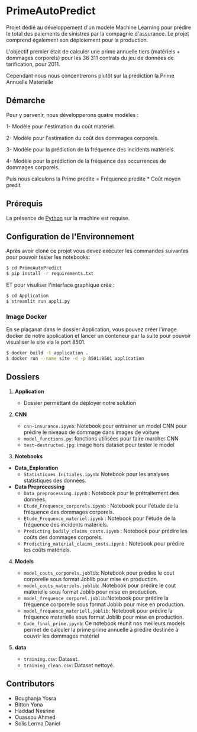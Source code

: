 # PrimeAutoPredict

Projet dédié au développement d'un modèle Machine Learning pour prédire le total des paiements de sinistres par la compagnie d'assurance. Le projet comprend également son déploiement pour la production.

L'objectif premier était de calculer une prime annuelle tiers (matériels + dommages corporels) pour les 36 311 contrats du jeu de données de tarification, pour 2011.

Cependant nous nous concentrerons plutôt sur la prédiction la Prime Annuelle Materielle

## Démarche
Pour y parvenir, nous développerons quatre modèles :

1- Modèle pour l'estimation du coût matériel.

2- Modèle pour l'estimation du coût des dommages corporels.

3- Modèle pour la prédiction de la fréquence des incidents matériels.

4- Modèle pour la prédiction de la fréquence des occurrences de dommages corporels.


Puis nous calculons la Prime predite  = Fréquence predite * Coût moyen​ predit ​


## Prérequis
La présence de [Python](https://www.python.org/) sur la machine est requise.

## Configuration de l'Environnement

Après avoir cloné ce projet  vous devez exécuter les commandes suivantes pour pouvoir tester les notebooks:

```bash
$ cd PrimeAutoPredict
$ pip install -r requirements.txt
```
ET pour visuliser l'interface graphique crée :
```bash
$ cd Application
$ streamlit run appli.py
```

### Image Docker

En se plaçanat dans le dossier Application, vous pouvez créer l'image docker de notre application et lancer un conteneur par la suite pour pouvoir visualiser le site via le port 8501.
```bash
$ docker build -t application .   
$ docker run --name site -d -p 8501:8501 application
```
## Dossiers

1. **Application**
   - Dossier permettant de déployer notre solution 
     
2. **CNN**
   - `cnn-insurance.ipynb`: Notebook pour entrainer un model CNN pour prédire le niveaux de dommage dans images de voiture
   - `model_functions.py`: fonctions utilisées pour faire marcher CNN
   - `test-destructed.jpg`: image hors dataset pour tester le model
     
3. **Notebooks**

 * **Data_Exploration**
      - `Statistiques_Initiales.ipynb`: Notebook pour les analyses statistiques des données.
 * **Data Preprocessing**
   - `Data_preprocessing.ipynb` : Notebook pour le prétraitement des données.
   - `Etude_Frequence_corporels.ipynb` : Notebook pour l'étude de la fréquence des dommages corporels.
   - `Etude_Frequence_materiel.ipynb` : Notebook pour l'étude de la fréquence des incidents matériels.
   - `Predicting_bodily_claims_costs.ipynb` : Notebook pour prédire les coûts des dommages corporels.
   - `Predicting_material_claims_costs.ipynb` : Notebook pour prédire les coûts matériels.

4. **Models**
   - `model_couts_corporels.joblib`: Notebook pour prédire le cout corporelle sous format Joblib pour mise en production.
   - `model_couts_materiels.joblib`: .Notebook pour prédire le cout materielle sous format Joblib pour mise en production.
   - `model_frequence_corporel.joblib`:Notebook pour prédire la fréquence corporelle sous format Joblib pour mise en production.
   - `model_frequence_materiell.joblib`: Notebook pour prédire la fréquence materielle sous format Joblib pour mise en production.
   - `Code_final_prime.ipynb`: Ce notebook réunit nos meilleurs models permet de calculer la prime prime annuelle à prédire destinée à couvrir les dommages matériel


5. **data**
   - `training.csv`: Dataset.
   - `training_clean.csv`: Dataset nettoyé.
     
## Contributors

- Boughanja Yosra
- Bitton Yona
- Haddad Nesrine
- Ouassou Ahmed
- Solis Lerma Daniel
